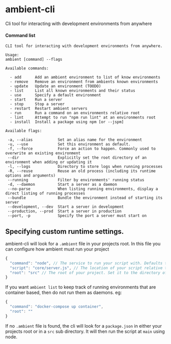 # ambient-cli

Cli tool for interacting with development environments from anywhere

#### Command list

```
CLI tool for interacting with development environments from anywhere.

Usage:
ambient [command] --flags

Available commands:

  - add      Add an ambient environment to list of know environments
  - remove   Remove an environment from ambients known environments
  - update   Update an environment (TOODO)
  - list     List all known environments and their status
  - use      Specify a default environment
  - start    Run a server
  - stop     Stop a server
  - restart  Restart ambient servers
  - run      Run a command on an environments relative root
  - lint     Attempt to run "npm run lint" at an environments root
  - install  Install a package using npm [or --jspm]

Available flags:

 -a, --alias           Set an alias name for the environment
 -u, --use             Set this environment as default.
 -f, --force           Force an action to happen. Commonly used to overwrite an existing environment
 --dir                 Explicitly set the root directory of an environment when adding or updating it
 -l, --logs            Directory to store logs when running processes
 -R, --reuse           Reuse an old process (including its runtime options and arguments)
 --running             Filter by environments' running status
 -d, --daemon          Start a server as a daemon
 --no-parse            When listing running environments, display a direct listing of running processes
 --bundle              Bundle the environment instead of starting its server
 --development, --dev  Start a server in development
 --production, --prod  Start a server in production
 --port, -p            Specify the port a server must start on
```

## Specifying custom runtime settings.

ambient-cli will look for a `.ambient` file in your projects root. In this file you can configure how ambient must run your project

```javascript
{
  "command": "node", // The service to run your script with. Defaults to node
  "script": "core/server.js", // The location of your script relative to root
  "root": "src" // The root of your project. Set it to the directory of your node_modules if using node.
}
```

If you want `ambient list` to keep track of running environments that are container based, then do not run them as daemons. eg:

```javascript
{
  "command": "docker-compose up container",
  "root": ""
}
```

If no `.ambient` file is found, the cli will look for a `package.json` in either your projects root or in a `src` sub directory. It will then run the script at `main` using node.